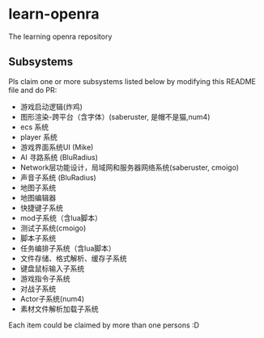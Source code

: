# learn-openra
The learning openra repository

## Subsystems

Pls claim one or more subsystems listed below by modifying this README file and do PR:

- 游戏启动逻辑(炸鸡)
- 图形渲染-跨平台（含字体）(saberuster, 是帽不是猫,num4)
- ecs 系统
- player 系统
- 游戏界面系统UI (Mike)
- AI 寻路系统 (BluRadius)
- Network层功能设计，局域网和服务器网络系统(saberuster, cmoigo)
- 声音子系统 (BluRadius)
- 地图子系统
- 地图编辑器
- 快捷键子系统
- mod子系统（含lua脚本）
- 测试子系统(cmoigo)
- 脚本子系统
- 任务编排子系统（含lua脚本）
- 文件存储、格式解析、缓存子系统
- 键盘鼠标输入子系统
- 游戏指令子系统
- 对战子系统
- Actor子系统(num4)
- 素材文件解析加载子系统

Each item could be claimed by more than one persons :D

